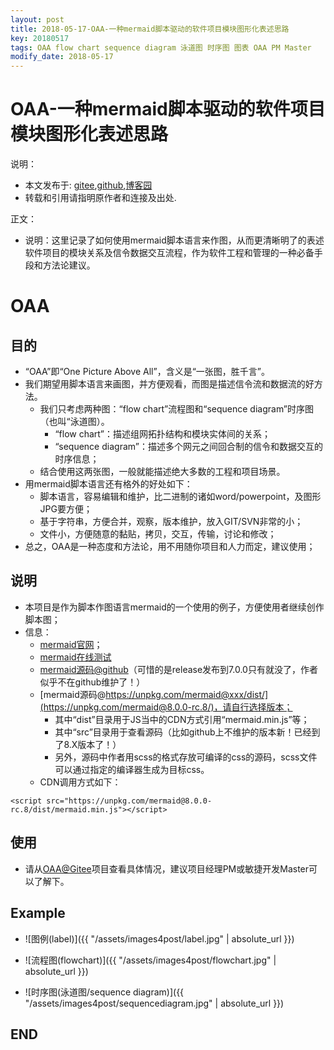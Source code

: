 ```yaml
---
layout: post
title: 2018-05-17-OAA-一种mermaid脚本驱动的软件项目模块图形化表述思路
key: 20180517
tags: OAA flow chart sequence diagram 泳道图 时序图 图表 OAA PM Master
modify_date: 2018-05-17
---
```




# OAA-一种mermaid脚本驱动的软件项目模块图形化表述思路

说明：
* 本文发布于: [gitee](http://freelogic.gitee.io/webpost/),[github](https://freelogic.github.io/),[博客园](http://www.cnblogs.com/taichu/)
* 转载和引用请指明原作者和连接及出处.

正文：

* 说明：这里记录了如何使用mermaid脚本语言来作图，从而更清晰明了的表述软件项目的模块关系及信令数据交互流程，作为软件工程和管理的一种必备手段和方法论建议。


# OAA

## 目的
* “OAA”即“One Picture Above All”，含义是“一张图，胜千言”。
* 我们期望用脚本语言来画图，并方便观看，而图是描述信令流和数据流的好方法。
  * 我们只考虑两种图：“flow chart”流程图和“sequence diagram”时序图（也叫“泳道图）。
      * “flow chart”：描述组网拓扑结构和模块实体间的关系；
      * “sequence diagram”：描述多个网元之间回合制的信令和数据交互的时序信息；
  * 结合使用这两张图，一般就能描述绝大多数的工程和项目场景。
* 用mermaid脚本语言还有格外的好处如下：
  * 脚本语言，容易编辑和维护，比二进制的诸如word/powerpoint，及图形JPG要方便；
  * 基于字符串，方便合并，观察，版本维护，放入GIT/SVN非常的小；
  * 文件小，方便随意的黏贴，拷贝，交互，传输，讨论和修改；
* 总之，OAA是一种态度和方法论，用不用随你项目和人力而定，建议使用；      


## 说明
* 本项目是作为脚本作图语言mermaid的一个使用的例子，方便使用者继续创作脚本图；
* 信息：
  * [mermaid官网](https://mermaidjs.github.io/flowchart.html)；
  * [mermaid在线测试](https://mermaidjs.github.io/mermaid-live-editor/)
  * [mermaid源码@github](https://github.com/knsv/mermaid)（可惜的是release发布到7.0.0只有就没了，作者似乎不在github维护了！）
  * [mermaid源码@https://unpkg.com/mermaid@xxx/dist/](https://unpkg.com/mermaid@8.0.0-rc.8/)，请自行选择版本；
      * 其中“dist”目录用于JS当中的CDN方式引用“mermaid.min.js”等；
      * 其中“src”目录用于查看源码（比如github上不维护的版本新！已经到了8.X版本了！）
      * 另外，源码中作者用scss的格式存放可编译的css的源码，scss文件可以通过指定的编译器生成为目标css。
  * CDN调用方式如下：

```
<script src="https://unpkg.com/mermaid@8.0.0-rc.8/dist/mermaid.min.js"></script>
```

## 使用
* 请从[OAA@Gitee](https://gitee.com/freelogic/OAA)项目查看具体情况，建议项目经理PM或敏捷开发Master可以了解下。

## Example

* ![图例(label)]({{ "/assets/images4post/label.jpg" | absolute_url }})

* ![流程图(flowchart)]({{ "/assets/images4post/flowchart.jpg" | absolute_url }})

* ![时序图(泳道图/sequence diagram)]({{ "/assets/images4post/sequencediagram.jpg" | absolute_url }})



## END
